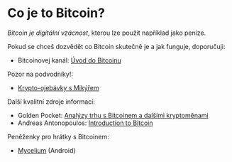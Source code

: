 # Co je to Bitcoin?

_Bitcoin je digitální vzácnost_, kterou lze použít například jako peníze.

Pokud se chceš dozvědět co Bitcoin skutečně je a jak funguje, doporučuji:
* Bitcoinovej kanál: [Úvod do Bitcoinu](https://www.youtube.com/watch?v=Z92ADb5i42s&list=PLiD1OrtvRy70RQ8k5HH0E3vHQPpEIJJhZ)

Pozor na podvodníky!:
* [Krypto-ojebávky s Mikýřem](https://www.youtube.com/watch?v=pvjo3CJzaRs)

Další kvalitní zdroje informací:
* Golden Pocket: [Analýzy trhu s Bitcoinem a dalšími kryptoměnami](https://www.youtube.com/c/GoldenPocket)
* Andreas Antonopoulos: [Introduction to Bitcoin](https://www.youtube.com/watch?v=l1si5ZWLgy0&list=PLPQwGV1aLnTuN6kdNWlElfr2tzigB9Nnj)

Peněženky pro hrátky s Bitcoinem:
* [Mycelium](https://play.google.com/store/apps/details?id=com.mycelium.wallet) (Android)
